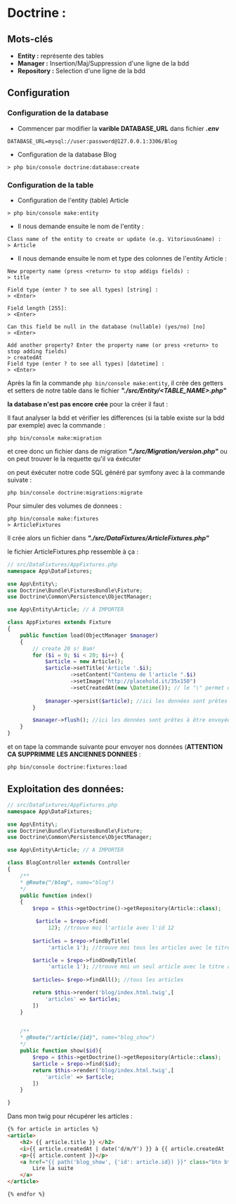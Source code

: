 # Doctrine :

## Mots-clés
- **Entity :** représente des tables 
- **Manager :** Insertion/Maj/Suppression d'une ligne de la bdd
- **Repository :** Selection d'une ligne de la bdd

## Configuration


### Configuration de la database

- Commencer par modifier la **varible DATABASE_URL** dans fichier ***.env***

```
DATABASE_URL=mysql://user:password@127.0.0.1:3306/Blog
```

- Configuration de la database Blog

```shell
> php bin/console doctrine:database:create
```

### Configuration de la table

- Configuration de l'entity (table) Article
    
```shell
> php bin/console make:entity
```

- Il nous demande ensuite le nom de l'entity  : 
```shell
Class name of the entity to create or update (e.g. VitoriousGname) :
> Article
```

- Il nous demande ensuite le nom et type des colonnes de l'entity Article : 

```shell
New property name (press <return> to stop addigs fields) :
> title

Field type (enter ? to see all types) [string] :
> <Enter>

Field length [255]:
> <Enter>

Can this field be null in the database (nullable) (yes/no) [no]
> <Enter>

Add another property? Enter the property name (or press <return> to stop adding fields)
> createdAt
Field type (enter ? to see all types) [datetime] :
> <Enter>
```

Après la fin la commande ``php bin/console make:entity``, il crée des getters et setters de notre table dans le fichier ***"./src/Entity/<TABLE_NAME>.php"***

**la database n'est pas encore crée** pour la créer il faut :

Il faut analyser la bdd et vérifier les differences (si la table existe sur la bdd par exemple) avec la commande :

```shell
php bin/console make:migration

```
et cree donc un fichier dans  de migration ***"./src/Migration/version.php"*** ou on peut trouver le la requette qu'il va éxécuter

on peut éxécuter notre code SQL généré par symfony avec à la commande suivate :

```shell
php bin/console doctrine:migrations:migrate
```


Pour simuler des volumes de donnees :

```shell
php bin/console make:fixtures
> ArticleFixtures
```

Il crée alors un fichier dans ***"./src/DataFixtures/ArticleFixtures.php"***

le fichier ArticleFixtures.php ressemble à ça :

```php
// src/DataFixtures/AppFixtures.php
namespace App\DataFixtures;

use App\Entity\;
use Doctrine\Bundle\FixturesBundle\Fixture;
use Doctrine\Common\Persistence\ObjectManager;

use App\Entity\Article; // A IMPORTER

class AppFixtures extends Fixture
{
    public function load(ObjectManager $manager)
    {
        // create 20 s! Bam!
        for ($i = 0; $i < 20; $i++) {
            $article = new Article();
            $article->setTitle('Article '.$i);
                    ->setContent("Contenu de l'article ".$i)
                    ->setImage("http://placehold.it/35x150")
                    ->setCreatedAt(new \Datetime()); // le "\" permet de dire que la classe Datetime appartient au namespace global de php
            
            $manager->persist($article); //ici les données sont prêtes à être exportées
        }

        $manager->flush(); //ici les données sont prêtes à être envoyées à la bdd
    }
}
```

et on tape la commande suivante pour envoyer nos données (**ATTENTION CA SUPPRIMME LES ANCIENNES DONNEES** :

```shell
php bin/console doctrine:fixtures:load
```

## Exploitation des données:


```php
// src/DataFixtures/AppFixtures.php
namespace App\DataFixtures;

use App\Entity\;
use Doctrine\Bundle\FixturesBundle\Fixture;
use Doctrine\Common\Persistence\ObjectManager;

use App\Entity\Article; // A IMPORTER

class BlogController extends Controller
{
    /**
    * @Route("/blog", name="blog")
    */
    public function index()
    {
        $repo = $this->getDoctrine()->getRepository(Article::class);

         $article = $repo->find(
             12); //trouve moi l'article avec l'id 12
        
        $articles = $repo->findByTitle(
             'article 1'); //trouve moi tous les articles avec le titre article 1

        $article = $repo->findOneByTitle(
             'article 1'); //trouve moi un seul article avec le titre article 1 (prend le 1er)
        
        $articles= $repo->findAll(); //tous les articles

        return $this->render('blog/index.html.twig',[
            'articles' => $articles;
        ])
    }


    /**
    * @Route("/article/{id}", name="blog_show")
    */
    public function show($id){
        $repo = $this->getDoctrine()->getRepository(Article::class);
        $article = $repo->find($id);
        return $this->render('blog/index.html.twig',[
            'article' => $article;
        ])
    }

}
```


Dans mon twig pour récupérer les articles :

```html
{% for article in articles %}
<article>
    <h2> {{ article.title }} </h2>
    <i>{{ article.createdAt | date('d/m/Y') }} à {{ article.createdAt | date('H:i') }}</i> <!-- pipe l'output avec un filter -->
    <p>{{ article.content }}</p>
    <a href="{{ path('blog_show', {'id': article.id}) }}" class="btn btn-primary">
        Lire la suite
    </a>
</article>

{% endfor %}
```
